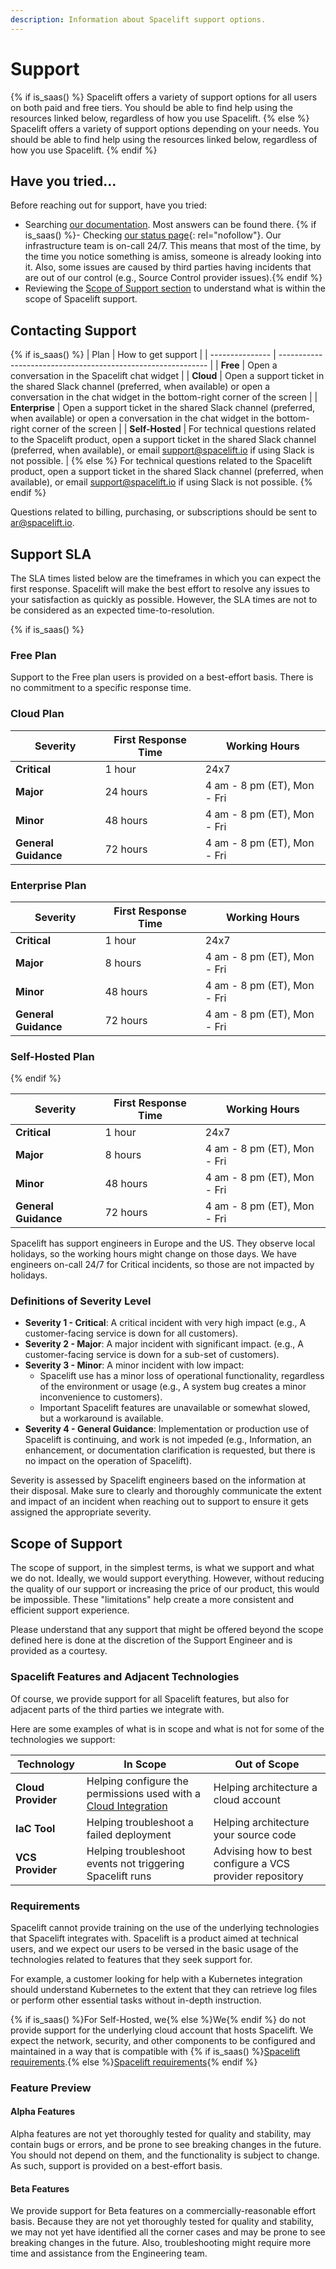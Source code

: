 ```yaml
---
description: Information about Spacelift support options.
---
```


# Support

{% if is_saas() %}
Spacelift offers a variety of support options for all users on both paid and free tiers. You should be able to find help using the resources linked below, regardless of how you use Spacelift.
{% else %}
Spacelift offers a variety of support options depending on your needs. You should be able to find help using the resources linked below, regardless of how you use Spacelift.
{% endif %}

## Have you tried…

Before reaching out for support, have you tried:

- Searching [our documentation](../../README.md). Most answers can be found there.
{% if is_saas() %}- Checking [our status page](https://spacelift.statuspage.io/){: rel="nofollow"}. Our infrastructure team is on-call 24/7. This means that most of the time, by the time you notice something is amiss, someone is already looking into it. Also, some issues are caused by third parties having incidents that are out of our control (e.g., Source Control provider issues).{% endif %}
- Reviewing the [Scope of Support section](./README.md#scope-of-support) to understand what is within the scope of Spacelift support.

## Contacting Support

{% if is_saas() %}
| Plan            | How to get support                                           |
| --------------- | ------------------------------------------------------------ |
| **Free**        | Open a conversation in the Spacelift chat widget             |
| **Cloud**       | Open a support ticket in the shared Slack channel (preferred, when available) or open a conversation in the chat widget in the bottom-right corner of the screen |
| **Enterprise**  | Open a support ticket in the shared Slack channel (preferred, when available) or open a conversation in the chat widget in the bottom-right corner of the screen |
| **Self-Hosted** | For technical questions related to the Spacelift product, open a support ticket in the shared Slack channel (preferred, when available), or email <support@spacelift.io> if using Slack is not possible. |
{% else %}
For technical questions related to the Spacelift product, open a support ticket in the shared Slack channel (preferred, when available), or email <support@spacelift.io> if using Slack is not possible.
{% endif %}

Questions related to billing, purchasing, or subscriptions should be sent to [ar@spacelift.io](mailto:ar@spacelift.io).

## Support SLA

The SLA times listed below are the timeframes in which you can expect the first response. Spacelift will make the best effort to resolve any issues to your satisfaction as quickly as possible. However, the SLA times are not to be considered as an expected time-to-resolution.

{% if is_saas() %}

### Free Plan

Support to the Free plan users is provided on a best-effort basis. There is no commitment to a specific response time.

### Cloud Plan

| Severity             | First Response Time | Working Hours               |
| -------------------- | ------------------- | --------------------------- |
| **Critical**         | 1 hour              | 24x7                        |
| **Major**            | 24 hours            | 4 am - 8 pm (ET), Mon - Fri |
| **Minor**            | 48 hours            | 4 am - 8 pm (ET), Mon - Fri |
| **General Guidance** | 72 hours            | 4 am - 8 pm (ET), Mon - Fri |

### Enterprise Plan

| Severity             | First Response Time | Working Hours               |
| -------------------- | ------------------- | --------------------------- |
| **Critical**         | 1 hour              | 24x7                        |
| **Major**            | 8 hours             | 4 am - 8 pm (ET), Mon - Fri |
| **Minor**            | 48 hours            | 4 am - 8 pm (ET), Mon - Fri |
| **General Guidance** | 72 hours            | 4 am - 8 pm (ET), Mon - Fri |

### Self-Hosted Plan

{% endif %}

| Severity             | First Response Time | Working Hours               |
| -------------------- | ------------------- | --------------------------- |
| **Critical**         | 1 hour              | 24x7                        |
| **Major**            | 8 hours             | 4 am - 8 pm (ET), Mon - Fri |
| **Minor**            | 48 hours            | 4 am - 8 pm (ET), Mon - Fri |
| **General Guidance** | 72 hours            | 4 am - 8 pm (ET), Mon - Fri |

Spacelift has support engineers in Europe and the US. They observe local holidays, so the working hours might change on those days. We have engineers on-call 24/7 for Critical incidents, so those are not impacted by holidays.

### Definitions of Severity Level

- **Severity 1 - Critical**: A critical incident with very high impact (e.g., A customer-facing service is down for all customers).
- **Severity 2 - Major**: A major incident with significant impact. (e.g., A customer-facing service is down for a sub-set of customers).
- **Severity 3 - Minor**: A minor incident with low impact:
    - Spacelift use has a minor loss of operational functionality, regardless of the environment or usage (e.g., A system bug creates a minor inconvenience to customers).
    - Important Spacelift features are unavailable or somewhat slowed, but a workaround is available.
- **Severity 4 - General Guidance**: Implementation or production use of Spacelift is continuing, and work is not impeded (e.g., Information, an enhancement, or documentation clarification is requested, but there is no impact on the operation of Spacelift).

Severity is assessed by Spacelift engineers based on the information at their disposal. Make sure to clearly and thoroughly communicate the extent and impact of an incident when reaching out to support to ensure it gets assigned the appropriate severity.

## Scope of Support

The scope of support, in the simplest terms, is what we support and what we do not. Ideally, we would support everything. However, without reducing the quality of our support or increasing the price of our product, this would be impossible. These "limitations" help create a more consistent and efficient support experience.

Please understand that any support that might be offered beyond the scope defined here is done at the discretion of the Support Engineer and is provided as a courtesy.

### Spacelift Features and Adjacent Technologies

Of course, we provide support for all Spacelift features, but also for adjacent parts of the third parties we integrate with.

Here are some examples of what is in scope and what is not for some of the technologies we support:

| Technology         | In Scope                                                     | Out of Scope                                             |
| ------------------ | ------------------------------------------------------------ | -------------------------------------------------------- |
| **Cloud Provider** | Helping configure the permissions used with a [Cloud Integration](../../integrations/cloud-providers/README.md) | Helping architecture a cloud account                     |
| **IaC Tool**       | Helping troubleshoot a failed deployment                     | Helping architecture your source code                    |
| **VCS Provider**   | Helping troubleshoot events not triggering Spacelift runs    | Advising how to best configure a VCS provider repository |

### Requirements

Spacelift cannot provide training on the use of the underlying technologies that Spacelift integrates with. Spacelift is a product aimed at technical users, and we expect our users to be versed in the basic usage of the technologies related to features that they seek support for.

For example, a customer looking for help with a Kubernetes integration should understand Kubernetes to the extent that they can retrieve log files or perform other essential tasks without in-depth instruction.

{% if is_saas() %}For Self-Hosted, we{% else %}We{% endif %} do not provide support for the underlying cloud account that hosts Spacelift. We expect the network, security, and other components to be configured and maintained in a way that is compatible with {% if is_saas() %}[Spacelift requirements](../../self-hosted/latest/product/administration/install).{% else %}[Spacelift requirements](../administration/install.md){% endif %}

### Feature Preview

#### Alpha Features

Alpha features are not yet thoroughly tested for quality and stability, may contain bugs or errors, and be prone to see breaking changes in the future. You should not depend on them, and the functionality is subject to change. As such, support is provided on a best-effort basis.

#### Beta Features

We provide support for Beta features on a commercially-reasonable effort basis. Because they are not yet thoroughly tested for quality and stability, we may not yet have identified all the corner cases and may be prone to see breaking changes in the future. Also, troubleshooting might require more time and assistance from the Engineering team.
